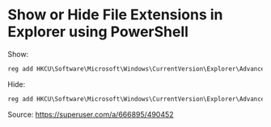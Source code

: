 # Show or Hide File Extensions in Explorer using PowerShell

Show:

```powershell
reg add HKCU\Software\Microsoft\Windows\CurrentVersion\Explorer\Advanced /v HideFileExt /t REG_DWORD /d 0 /f
```

Hide:

```powershell
reg add HKCU\Software\Microsoft\Windows\CurrentVersion\Explorer\Advanced /v HideFileExt /t REG_DWORD /d 1 /f
```

Source: https://superuser.com/a/666895/490452
